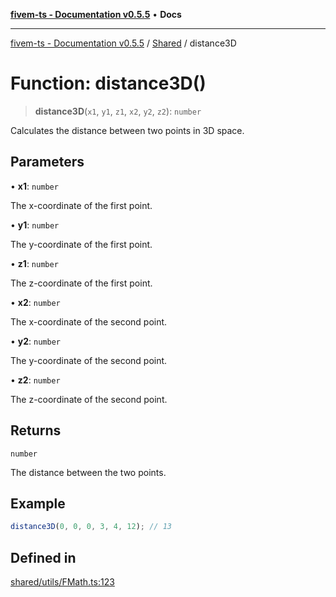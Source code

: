 [**fivem-ts - Documentation v0.5.5**](../../../README.md) • **Docs**

***

[fivem-ts - Documentation v0.5.5](../../../README.md) / [Shared](../README.md) / distance3D

# Function: distance3D()

> **distance3D**(`x1`, `y1`, `z1`, `x2`, `y2`, `z2`): `number`

Calculates the distance between two points in 3D space.

## Parameters

• **x1**: `number`

The x-coordinate of the first point.

• **y1**: `number`

The y-coordinate of the first point.

• **z1**: `number`

The z-coordinate of the first point.

• **x2**: `number`

The x-coordinate of the second point.

• **y2**: `number`

The y-coordinate of the second point.

• **z2**: `number`

The z-coordinate of the second point.

## Returns

`number`

The distance between the two points.

## Example

```ts
distance3D(0, 0, 0, 3, 4, 12); // 13
```

## Defined in

[shared/utils/FMath.ts:123](https://github.com/Purpose-Dev/fivem-ts/blob/main/src/shared/utils/FMath.ts#L123)
